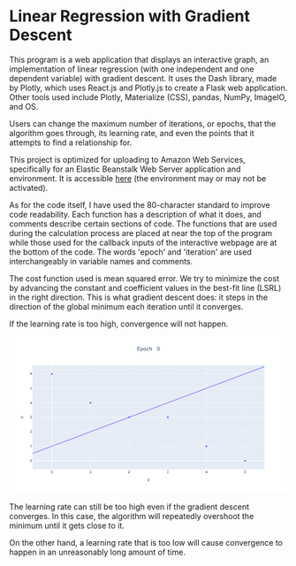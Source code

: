 # Linear Regression with Gradient Descent
This program is a web application that displays an interactive graph, an implementation of linear regression (with one independent and one dependent variable) with gradient descent. It uses the Dash library, made by Plotly, which uses React.js and Plotly.js to create a Flask web application. Other tools used include Plotly, Materialize (CSS), pandas, NumPy, ImageIO, and OS.

Users can change the maximum number of iterations, or epochs, that the algorithm goes through, its learning rate, and even the points that it attempts to find a relationship for.

This project is optimized for uploading to Amazon Web Services, specifically for an Elastic Beanstalk Web Server application and environment. It is accessible [here](https://bit.ly/linreggd) (the environment may or may not be activated).

As for the code itself, I have used the 80-character standard to improve code readability. Each function has a description of what it does, and comments describe certain sections of code. The functions that are used during the calculation process are placed at near the top of the program while those used for the callback inputs of the interactive webpage are at the bottom of the code. The words 'epoch' and 'iteration' are used interchangeably in variable names and comments.

The cost function used is mean squared error. We try to minimize the cost by advancing the constant and coefficient values in the best-fit line (LSRL) in the right direction. This is what gradient descent does: it steps in the direction of the global minimum each iteration until it converges.

If the learning rate is too high, convergence will not happen.

![Max Epochs: 100 | Learning Rate: 0.2](app/example_gifs/overshoot_diverge-max100-lr0.2.gif)

The learning rate can still be too high even if the gradient descent converges. In this case, the algorithm will repeatedly overshoot the minimum until it gets close to it.

On the other hand, a learning rate that is too low will cause convergence to happen in an unreasonably long amount of time.
